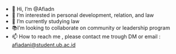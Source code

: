 - 👋 Hi, I’m @Afiadn
- 👀 I’m interested in personal development, relation, and law
- 🌱 I’m currently studying law
- 📚I’m looking to collaborate on community or leadership program
- 📫 How to reach me , please contact me trough DM or email : afiadani@student.ub.ac.id

<!---
Afiadn/Afiadn is a ✨ special ✨ repository because its `README.md` (this file) appears on your GitHub profile.
You can click the Preview link to take a look at your changes.
--->
